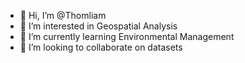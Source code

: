 - 👋 Hi, I’m @Thomliam
- 👀 I’m interested in Geospatial Analysis
- 🌱 I’m currently learning Environmental Management
- 💞️ I’m looking to collaborate on datasets
